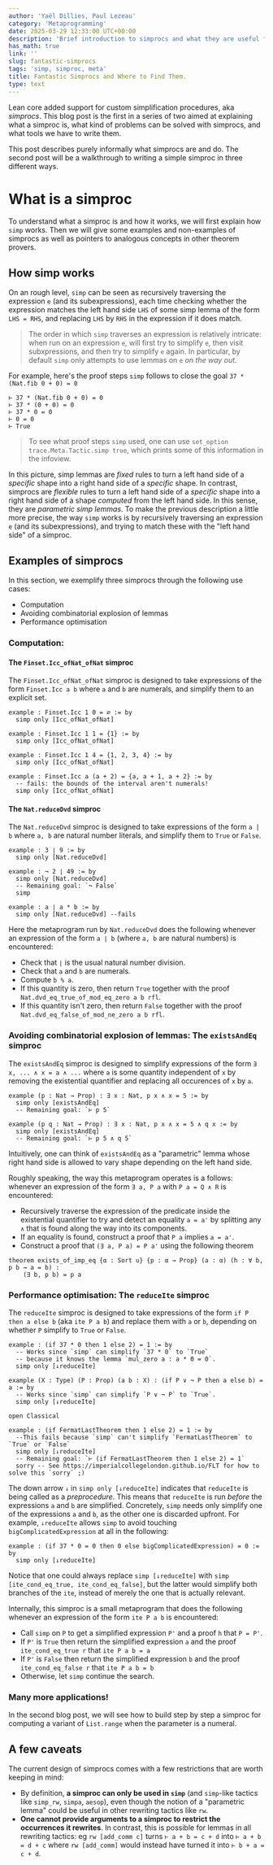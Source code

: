 ```yaml
---
author: 'Yaël Dillies, Paul Lezeau'
category: 'Metaprogramming'
date: 2025-03-29 12:33:00 UTC+00:00
description: 'Brief introduction to simprocs and what they are useful for'
has_math: true
link: ''
slug: fantastic-simprocs
tags: 'simp, simproc, meta'
title: Fantastic Simprocs and Where to Find Them.
type: text
---
```


Lean core added support for custom simplification procedures, aka *simprocs*.
This blog post is the first in a series of two aimed at explaining what a simproc is, what kind of problems can be solved with simprocs, and what tools we have to write them.

<!-- TEASER_END -->

This post describes purely informally what simprocs are and do.
The second post will be a walkthrough to writing a simple simproc in three different ways.

# What is a simproc

To understand what a simproc is and how it works, we will first explain how `simp` works.
Then we will give some examples and non-examples of simprocs as well as pointers to analogous concepts in other theorem provers.

## How simp works

On an rough level, `simp` can be seen as recursively traversing the expression `e` (and its subexpressions), each time checking whether the expression matches the left hand side `LHS` of some simp lemma of the form `LHS = RHS`, and replacing `LHS` by `RHS` in the expression if it does match.

> The order in which `simp` traverses an expression is relatively intricate: when run on an expression `e`, will first try to simplify `e`, then visit subxpressions, and then try to simplify `e` again.
> In particular, by default `simp` only attempts to use lemmas on `e` *on the way out*.

For example, here's the proof steps `simp` follows to close the goal `37 * (Nat.fib 0 + 0) = 0`
```lean
⊢ 37 * (Nat.fib 0 + 0) = 0
⊢ 37 * (0 + 0) = 0
⊢ 37 * 0 = 0
⊢ 0 = 0
⊢ True
```

> To see what proof steps `simp` used, one can use `set_option trace.Meta.Tactic.simp true`, which prints some of this information in the infoview.

In this picture, simp lemmas are *fixed* rules to turn a left hand side of a *specific* shape into a right hand side of a *specific* shape.
In contrast, simprocs are *flexible* rules to turn a left hand side of a *specific* shape into a right hand side of a shape *computed* from the left hand side.
In this sense, they are *parametric simp lemmas*.
To make the previous description a little more precise, the way `simp` works is by recursively traversing an expression `e` (and its subexpressions), and trying to match these with the "left hand side" of a simproc.

## Examples of simprocs

In this section, we exemplify three simprocs through the following use cases:
* Computation
* Avoiding combinatorial explosion of lemmas
* Performance optimisation

### Computation:

#### The `Finset.Icc_ofNat_ofNat` simproc

The `Finset.Icc_ofNat_ofNat` simproc is designed to take expressions of the form `Finset.Icc a b` where `a` and `b` are numerals, and simplify them to an explicit set.

```lean
example : Finset.Icc 1 0 = ∅ := by
  simp only [Icc_ofNat_ofNat]

example : Finset.Icc 1 1 = {1} := by
  simp only [Icc_ofNat_ofNat]

example : Finset.Icc 1 4 = {1, 2, 3, 4} := by
  simp only [Icc_ofNat_ofNat]

example : Finset.Icc a (a + 2) = {a, a + 1, a + 2} := by
  -- fails: the bounds of the interval aren't numerals!
  simp only [Icc_ofNat_ofNat]
```

#### The `Nat.reduceDvd` simproc

The `Nat.reduceDvd` simproc is designed to take expressions of the form `a | b` where `a, b` are natural number literals, and simplify them to `True` or `False`.

```lean
example : 3 ∣ 9 := by
  simp only [Nat.reduceDvd]

example : ¬ 2 ∣ 49 := by
  simp only [Nat.reduceDvd]
  -- Remaining goal: `¬ False`
  simp

example : a ∣ a * b := by
  simp only [Nat.reduceDvd] --fails
```

Here the metaprogram run by `Nat.reduceDvd` does the following whenever an expression of the form `a ∣ b` (where `a, b` are natural numbers) is encountered:
- Check that `∣` is the usual natural number division.
- Check that `a` and `b` are numerals.
- Compute `b % a`.
- If this quantity is zero, then return `True` together with the proof `Nat.dvd_eq_true_of_mod_eq_zero a b rfl`.
- If this quantity isn't zero, then return `False` together with the proof `Nat.dvd_eq_false_of_mod_ne_zero a b rfl`.

### Avoiding combinatorial explosion of lemmas: The `existsAndEq` simproc

The `existsAndEq` simproc is designed to simplify expressions of the form `∃ x, ... ∧ x = a ∧ ...` where `a` is some quantity independent of `x` by removing the existential quantifier and replacing all occurences of `x` by `a`.

```lean
example (p : Nat → Prop) : ∃ x : Nat, p x ∧ x = 5 := by
  simp only [existsAndEq]
  -- Remaining goal: `⊢ p 5`

example (p q : Nat → Prop) : ∃ x : Nat, p x ∧ x = 5 ∧ q x := by
  simp only [existsAndEq]
  -- Remaining goal: `⊢ p 5 ∧ q 5`
```

Intuitively, one can think of `existsAndEq` as a "parametric" lemma whose right hand side is allowed to vary shape depending on the left hand side.

Roughly speaking, the way this metaprogram operates is a follows: whenever an expression of the form `∃ a, P a` with `P a = Q ∧ R`  is encountered:
- Recursively traverse the expression of the predicate inside the existential quantifier to try and detect an equality `a = a'` by splitting any `∧` that is found along the way into its components.
- If an equality is found, construct a proof that `P a` implies `a = a'`.
- Construct a proof that `(∃ a, P a) = P a'` using the following theorem
```lean
theorem exists_of_imp_eq {α : Sort u} {p : α → Prop} (a : α) (h : ∀ b, p b → a = b) :
    (∃ b, p b) = p a
```

### Performance optimisation: The `reduceIte` simproc

The `reduceIte` simproc is designed to take expressions of the form `if P then a else b` (aka `ite P a b`) and replace them with `a` or `b`, depending on whether `P` simplify to `True` or `False`.

```lean
example : (if 37 * 0 then 1 else 2) = 1 := by
  -- Works since `simp` can simplify `37 * 0` to `True`
  -- because it knows the lemma `mul_zero a : a * 0 = 0`.
  simp only [↓reduceIte]

example (X : Type) (P : Prop) (a b : X) : (if P ∨ ¬ P then a else b) = a := by
  -- Works since `simp` can simplify `P ∨ ¬ P` to `True`.
  simp only [↓reduceIte]

open Classical

example : (if FermatLastTheorem then 1 else 2) = 1 := by
  --This fails because `simp` can't simplify `FermatLastTheorem` to `True` or `False`
  simp only [↓reduceIte]
  -- Remaining goal: `⊢ (if FermatLastTheorem then 1 else 2) = 1`
  sorry -- See https://imperialcollegelondon.github.io/FLT for how to solve this `sorry` ;)
```

The down arrow `↓` in `simp only [↓reduceIte]` indicates that `reduceIte` is being called as a *preprocedure*.
This means that `reduceIte` is run *before* the expressions `a` and `b` are simplified.
Concretely, `simp` needs only simplify one of the expressions `a` and `b`, as the other one is discarded upfront.
For example, `↓reduceIte` allows `simp` to avoid touching `bigComplicatedExpression` at all in the following:
```
example : (if 37 * 0 = 0 then 0 else bigComplicatedExpression) = 0 := by
  simp only [↓reduceIte]
```

Notice that one could always replace `simp [↓reduceIte]` with `simp [ite_cond_eq_true, ite_cond_eq_false]`, but the latter would simplify both branches of the `ite`, instead of merely the one that is actually relevant.

Internally, this simproc is a small metaprogram that does the following whenever an expression of the form `ite P a b` is encountered:
- Call `simp` on `P` to get a simplified expression `P'` and a proof `h` that `P = P'`.
- If `P'` is `True` then return the simplified expression `a` and the proof `ite_cond_eq_true r` that `ite P a b = a`
- If `P'` is `False` then return the simplified expression `b` and the proof `ite_cond_eq_false r` that `ite P a b = b`
- Otherwise, let `simp` continue the search.

### Many more applications!

In the second blog post, we will see how to build step by step a simproc for computing a variant of `List.range` when the parameter is a numeral.

## A few caveats

The current design of simprocs comes with a few restrictions that are worth keeping in mind:
* By definition, **a simproc can only be used in `simp`** (and `simp`-like tactics like `simp_rw`, `simpa`, `aesop`), even though the notion of a "parametric lemma" could be useful in other rewriting tactics like `rw`.
* **One cannot provide arguments to a simproc to restrict the occurrences it rewrites**.
  In contrast, this is possible for lemmas in all rewriting tactics: eg `rw [add_comm c]` turns `⊢ a + b = c + d` into `⊢ a + b = d + c` where `rw [add_comm]` would instead have turned it into `⊢ b + a = c + d`.